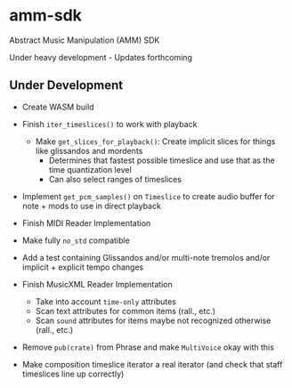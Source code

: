 # amm-sdk

Abstract Music Manipulation (AMM) SDK

Under heavy development - Updates forthcoming

## Under Development

* Create WASM build
* Finish `iter_timeslices()` to work with playback
  * Make `get_slices_for_playback()`: Create implicit slices for things like glissandos and mordents
    * Determines that fastest possible timeslice and use that as the time quantization level
    * Can also select ranges of timeslices
* Implement `get_pcm_samples()` on `Timeslice` to create audio buffer for note + mods to use in direct playback
* Finish MIDI Reader Implementation
* Make fully `no_std` compatible

* Add a test containing Glissandos and/or multi-note tremolos and/or implicit + explicit tempo changes
* Finish MusicXML Reader Implementation
  * Take into account `time-only` attributes
  * Scan text attributes for common items (rall., etc.)
  * Scan `sound` attributes for items maybe not recognized otherwise (rall., etc.)
* Remove `pub(crate)` from Phrase and make `MultiVoice` okay with this
* Make composition timeslice iterator a real iterator (and check that staff timeslices line up correctly)
